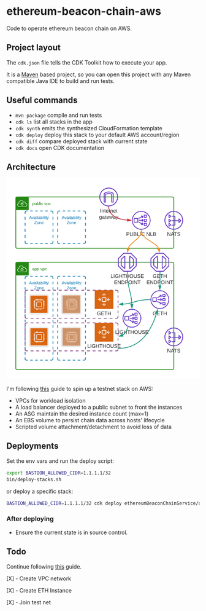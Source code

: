 # ethereum-beacon-chain-aws
Code to operate ethereum beacon chain on AWS.

## Project layout

The `cdk.json` file tells the CDK Toolkit how to execute your app.

It is a [Maven](https://maven.apache.org/) based project, so you can open this project with any Maven compatible Java IDE to build and run tests.

## Useful commands

 * `mvn package`     compile and run tests
 * `cdk ls`          list all stacks in the app
 * `cdk synth`       emits the synthesized CloudFormation template
 * `cdk deploy`      deploy this stack to your default AWS account/region
 * `cdk diff`        compare deployed stack with current state
 * `cdk docs`        open CDK documentation

## Architecture

![Ethereum Beacon Chain Service](docs/Ethereum_Beacon_Chain_Service.png)

I'm following [this](https://someresat.medium.com/guide-to-staking-on-ethereum-2-0-ubuntu-pyrmont-lighthouse-a634d3b87393) guide to spin up a testnet stack on AWS:
- VPCs for workload isolation
- A load balancer deployed to a public subnet to front the instances
- An ASG maintain the desired instance count (max=1)
- An EBS volume to persist chain data across hosts' lifecycle
- Scripted volume attachment/detachment to avoid loss of data

## Deployments
Set the env vars and run the deploy script:

```bash
export BASTION_ALLOWED_CIDR=1.1.1.1/32
bin/deploy-stacks.sh
```
or deploy a specific stack:

```bash
BASTION_ALLOWED_CIDR=1.1.1.1/32 cdk deploy ethereumBeaconChainService/administration --require-approval never
```

### After deploying
- Ensure the current state is in source control.

## Todo

Continue following [this](https://someresat.medium.com/guide-to-staking-on-ethereum-2-0-ubuntu-pyrmont-lighthouse-a634d3b87393) guide.

[X] - Create VPC network

[X] - Create ETH Instance

[X] - Join test net
